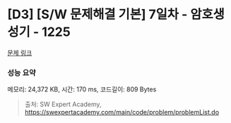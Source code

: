 # [D3] [S/W 문제해결 기본] 7일차 - 암호생성기 - 1225 

[문제 링크](https://swexpertacademy.com/main/code/problem/problemDetail.do?contestProbId=AV14uWl6AF0CFAYD) 

### 성능 요약

메모리: 24,372 KB, 시간: 170 ms, 코드길이: 809 Bytes



> 출처: SW Expert Academy, https://swexpertacademy.com/main/code/problem/problemList.do